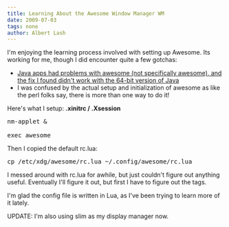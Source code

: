 ```yaml
---
title: Learning About the Awesome Window Manager WM 
date: 2009-07-03
tags: none
author: Albert Lash
---
```

I'm enjoying the learning process involved with setting up Awesome. Its working for me, though I did encounter quite a few gotchas:

<ul><li><a href="http://www.informedcoding.com/blog/2009/07/awesome-wm-java-guis.html">Java apps had problems with awesome (not specifically awesome), and the fix I found didn't work with the 64-bit version of Java</a></li><li>I was confused by the actual setup and initialization of awesome as like the perl folks say, there is more than one way to do it!</li></ul>

Here's what I setup:
<b>.xinitrc / .Xsession</b>

<pre>
nm-applet &

exec awesome</pre>

Then I copied the default rc.lua:

<pre>
cp /etc/xdg/awesome/rc.lua ~/.config/awesome/rc.lua</pre>

I messed around with rc.lua for awhile, but just couldn't figure out anything useful. Eventually I'll figure it out, but first I have to figure out the tags.

I'm glad the config file is written in Lua, as I've been trying to learn more of it lately.

UPDATE: I'm also using slim as my display manager now.

